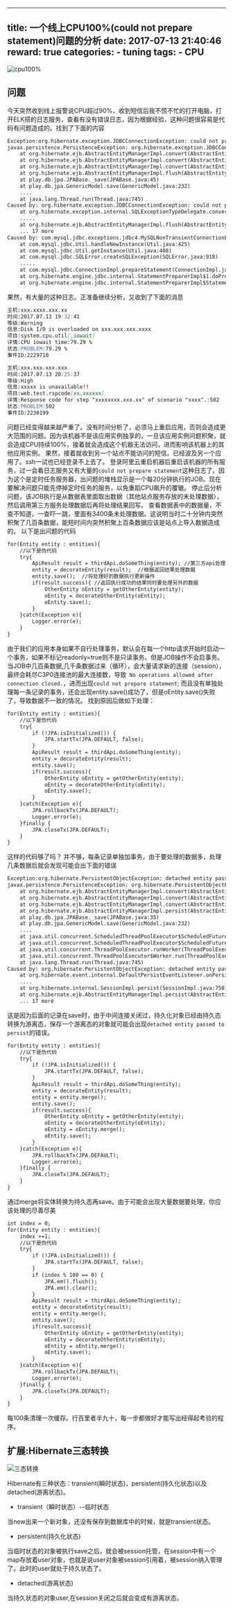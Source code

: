 
---
title: 一个线上CPU100%(could not prepare statement)问题的分析
date: 2017-07-13 21:40:46
reward: true
categories:
    - tuning
tags: 
    - CPU
---

![cpu100%](http://static.xcoder.ren/public/resource/cpu100%25.png)
## 问题
今天突然收到线上报警说CPU超过90%，收到短信后我不慌不忙的打开电脑，打开ELK搭的日志服务，查看有没有错误日志，因为根据经验，这种问题很容易是代码有问题造成的。找到了下面的内容
```markdown
Exception:org.hibernate.exception.JDBCConnectionException: could not prepare statement
javax.persistence.PersistenceException: org.hibernate.exception.JDBCConnectionException: could not prepare statement
	at org.hibernate.ejb.AbstractEntityManagerImpl.convert(AbstractEntityManagerImpl.java:1387)
	at org.hibernate.ejb.AbstractEntityManagerImpl.convert(AbstractEntityManagerImpl.java:1310)
	at org.hibernate.ejb.AbstractEntityManagerImpl.convert(AbstractEntityManagerImpl.java:1316)
	at org.hibernate.ejb.AbstractEntityManagerImpl.flush(AbstractEntityManagerImpl.java:999)
	at play.db.jpa.JPABase._save(JPABase.java:45)
	at play.db.jpa.GenericModel.save(GenericModel.java:232)
	....
	at java.lang.Thread.run(Thread.java:745)
Caused by: org.hibernate.exception.JDBCConnectionException: could not prepare statement
	at org.hibernate.exception.internal.SQLExceptionTypeDelegate.convert(SQLExceptionTypeDelegate.java:67)
	.....
	at org.hibernate.ejb.AbstractEntityManagerImpl.flush(AbstractEntityManagerImpl.java:996)
	... 17 more
Caused by: com.mysql.jdbc.exceptions.jdbc4.MySQLNonTransientConnectionException: No operations allowed after connection closed.
	at com.mysql.jdbc.Util.handleNewInstance(Util.java:425)
	at com.mysql.jdbc.Util.getInstance(Util.java:408)
	at com.mysql.jdbc.SQLError.createSQLException(SQLError.java:918)
	.....
	at com.mysql.jdbc.ConnectionImpl.prepareStatement(ConnectionImpl.java:4071)
	at org.hibernate.engine.jdbc.internal.StatementPreparerImpl$1.doPrepare(StatementPreparerImpl.java:96)
	at org.hibernate.engine.jdbc.internal.StatementPreparerImpl$StatementPreparationTemplate.prepareStatement(StatementPreparerImpl.java:183)
```
<!--more-->
果然，有大量的这种日志。正准备继续分析，又收到了下面的消息
```markdown
主机:xxx.xxxx.xxx.xx
时间:2017.07.13 19:32:41
等级:Warning
信息:Disk I/O is overloaded on xxx.xxx.xxx.xxxx
项目:system.cpu.util[,iowait]
详情:CPU iowait time:79.29 %
状态:PROBLEM:79.29 %
事件ID:2229710
```
```markdown
主机:xxx.xxx.xxx.xxx
时间:2017.07.13 20:25:37
等级:High
信息:xxxxx is unavailable!!
项目:web.test.rspcode[xx,xxxxxx]
详情:Response code for step "xxxxxxxx.xxx.xx" of scenario "xxxx".:502
状态:PROBLEM:502
事件ID:2230199
```
问题已经变得越来越严重了。没有时间分析了，必须马上重启应用，否则会造成更大范围的问题。因为该机器不是该应用实例独享的。一旦该应用实例问题积聚，就会造成CPU持续100%，接着就会造成这个机器无法访问，进而影响该机器上的其他应用实例。
果然，接着就收到另一个站点不能访问的短信。已经波及另一个应用了。ssh一试也已经登录不上去了。
登录阿里云重启机器后重启该机器的所有服务，过一会看日志服务又有大量的``could not prepare statement``这种日志了。因为这个是定时任务服务器，出问题的堆栈显示是一个每20分钟执行的JOB。现在要解决问题只能先停掉定时任务的服务，以免重蹈CPU飙升的覆辙。
停止后分析问题，该JOB执行是从数据表里面取出数据（其他站点服务存放的未处理数据），然后调用第三方服务处理数据后再将处理结果回写。
查看数据表中的数据量，不查不知道，一查吓一跳，里面有3400条未处理数据。这说明当时二十分钟内突然积聚了几百条数据，能短时间内突然积聚上百条数据应该是站点上导入数据造成的。
以下是出问题的代码
```markdown
for(Entity entity : entities){
    //以下是伪代码
    try{
        ApiResult result = thirdApi.doSomeThing(entity); //第三方api处理并返回结果
        entity = decorateEntity(result);  //根据返回结果处理数据
        entity.save();  //将处理好的数据执行更新操作
        if(result.success){ //返回执行成功的结果同时要处理另外的数据
            OtherEntity oEntity = getOtherEntity(entity); 
            oEntity = decorateOtherEntity(oEntity);
            oEntity.save();
        }
    }catch(Exception e){
        Logger.error(e);
    }
}
```
由于我们的应用本身如果不自行处理事务，默认会在每一个http请求开始时启动一个事务，如果不标记readonly=true则不是只读事务。但是JOB操作不会启事务。
当JOB中几百条数据,几千条数据过来（循环），会大量请求新的连接（session），最终会耗尽C3P0连接池的最大连接数，导致`` No operations allowed after connection closed.``，进而出现``could not prepare statement``;
而且没有单独处理每一条记录的事务，还会出现entity.save()成功了，但是oEntity.save()失败了，导致数据不一致的情况。
找到原因后做如下处理：
```markdown
for(Entity entity : entities){
    //以下是伪代码
    try{     
        if (!JPA.isInitialized()) {
            JPA.startTx(JPA.DEFAULT, false);
        }
        ApiResult result = thirdApi.doSomeThing(entity);
        entity = decorateEntity(result);
        entity.save();
        if(result.success){
            OtherEntity oEntity = getOtherEntity(entity);
            oEntity = decorateOtherEntity(oEntity);
            oEntity.save();
        }
    }catch(Exception e){
        JPA.rollbackTx(JPA.DEFAULT);
        Logger.error(e);
    }finally {
        JPA.closeTx(JPA.DEFAULT);
    }
}
```
这样的代码够了吗？
并不够，每条记录单独加事务，由于要处理的数据多，处理几条数据后就会发现可能会出下面的错误
```markdown
Exception:org.hibernate.PersistentObjectException: detached entity passed to persist: models.user.UhtUserShip
javax.persistence.PersistenceException: org.hibernate.PersistentObjectException: detached entity passed to persist: models.user.UhtUserShip
	at org.hibernate.ejb.AbstractEntityManagerImpl.convert(AbstractEntityManagerImpl.java:1387)
	at org.hibernate.ejb.AbstractEntityManagerImpl.convert(AbstractEntityManagerImpl.java:1310)
	at org.hibernate.ejb.AbstractEntityManagerImpl.convert(AbstractEntityManagerImpl.java:1316)
	at org.hibernate.ejb.AbstractEntityManagerImpl.persist(AbstractEntityManagerImpl.java:881)
	at play.db.jpa.JPABase._save(JPABase.java:35)
	at play.db.jpa.GenericModel.save(GenericModel.java:232)
	....
	at java.util.concurrent.ScheduledThreadPoolExecutor$ScheduledFutureTask.access$201(ScheduledThreadPoolExecutor.java:180)
	at java.util.concurrent.ScheduledThreadPoolExecutor$ScheduledFutureTask.run(ScheduledThreadPoolExecutor.java:293)
	at java.util.concurrent.ThreadPoolExecutor.runWorker(ThreadPoolExecutor.java:1142)
	at java.util.concurrent.ThreadPoolExecutor$Worker.run(ThreadPoolExecutor.java:617)
	at java.lang.Thread.run(Thread.java:745)
Caused by: org.hibernate.PersistentObjectException: detached entity passed to persist: models.user.UhtUserShip
	at org.hibernate.event.internal.DefaultPersistEventListener.onPersist(DefaultPersistEventListener.java:141)
	....
	at org.hibernate.internal.SessionImpl.persist(SessionImpl.java:750)
	at org.hibernate.ejb.AbstractEntityManagerImpl.persist(AbstractEntityManagerImpl.java:875)
	... 17 more
```
这是因为后面的记录在save时，由于中间连接关闭过，持久化对象已经由持久态转换为游离态，保存一个游离态的对象就可能会出现``detached entity passed to persist``的错误。
```markdown
for(Entity entity : entities){
    //以下是伪代码
    try{     
        if (!JPA.isInitialized()) {
            JPA.startTx(JPA.DEFAULT, false);
        }
        ApiResult result = thirdApi.doSomeThing(entity);
        entity = decorateEntity(result);
        entity = entity.merge();
        entity.save();
        if(result.success){
            OtherEntity oEntity = getOtherEntity(entity);
            oEntity = decorateOtherEntity(oEntity);
            oEntity = oEntity.merge();
            oEntity.save();
        }
    }catch(Exception e){
        JPA.rollbackTx(JPA.DEFAULT);
        Logger.error(e);
    }finally {
        JPA.closeTx(JPA.DEFAULT);
    }
}
```
通过merge将实体转换为持久态再save。由于可能会出现大量数据要处理，你应该处理的尽善尽美
```markdown
int index = 0;
for(Entity entity : entities){
    index +=1;
    //以下是伪代码
    try{     
        if (!JPA.isInitialized()) {
            JPA.startTx(JPA.DEFAULT, false);
        }
        if (index % 100 == 0) {
            JPA.em().flush();
            JPA.em().clear();
        }
        ApiResult result = thirdApi.doSomeThing(entity);
        entity = decorateEntity(result);
        entity = entity.merge();
        entity.save();
        if(result.success){
            OtherEntity oEntity = getOtherEntity(entity);
            oEntity = decorateOtherEntity(oEntity);
            oEntity = oEntity.merge();
            oEntity.save();
        }
    }catch(Exception e){
        JPA.rollbackTx(JPA.DEFAULT);
        Logger.error(e);
    }finally {
        JPA.closeTx(JPA.DEFAULT);
    }
}
```
每100条清理一次缓存。行百里者半九十，每一步都做好才能写出经得起考验的程序。

## 扩展:Hibernate三态转换
![三态转换](http://static.xcoder.ren/public/resource/hibernate-three-states.jpg)

Hibernate有三种状态：transient(瞬时状态)，persistent(持久化状态)以及detached(游离状态)。

* transient（瞬时状态）--临时状态

当new出来一个新对象，还没有保存到数据库中的时候，就是transient状态。

* persistent(持久化状态)

当临时状态的对象被执行save之后，就会被session托管，在session中有一个map存放着user对象，也就是说user对象被session引用着，被session纳入管理了。此时的user就处于持久状态了。

* detached(游离状态)

当持久状态的对象user,在session关闭之后就会变成有游离状态。